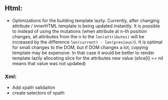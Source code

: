 ## Html:
* Optimizations for the building template lazily. Currently, after changing attribute / innerHTML template is being updated instantly.
It is possible to instead of using the mutations (when attribute at n-th position changes, all attributes from 
the n to the `len(attributes)` will be increased by the difference `len(current) - len(previous)`). It is optimal for small changes to the DOM,
but if DOM changes a lot, copying template may be expensive. In that case it would be better to 
render template lazily allocating slice for the attributes new value (slice[i] == nil means that value was not updated)

### Xml:
* Add xpath validaiton
* create selectors of xpath